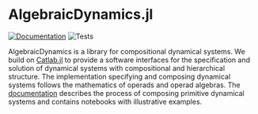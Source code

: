 # AlgebraicDynamics.jl

[![Documentation](https://github.com/AlgebraicJulia/AlgebraicDynamics.jl/workflows/Documentation/badge.svg)](https://algebraicjulia.github.io/AlgebraicDynamics.jl/dev/)
![Tests](https://github.com/AlgebraicJulia/AlgebraicDynamics.jl/workflows/Tests/badge.svg)


AlgebraicDynamics is a library for compositional dynamical systems. We build on [Catlab.jl](https://algebraicjulia.github.io/Catlab.jl/dev/) to provide a software interfaces for the specification and solution of dynamical systems with compositional and hierarchical structure. The implementation specifying and composing  dynamical systems follows the mathematics of operads and operad algebras. The [documentation](https://algebraicjulia.github.io/AlgebraicDynamics.jl/dev/) describes the process of composing primitive dynamical systems and contains notebooks with illustrative examples.